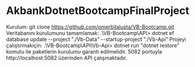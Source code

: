 # AkbankDotnetBootcampFinalProject

Kurulum:
git clone https://github.com/omerbilalusta/VB-Bootcamp.git
Veritabanını kurulumunu tamamlamak:
.\VB-Bootcamp\API> dotnet ef database update --project  "./Vb-Data" --startup-project "./Vb-Api"
Projeyi çalıştırmakiçin:
.\VB-Bootcamp\API\Vb-Api> dotnet run
"dotnet restore" komutu ile paketlerin kurulumu garanti edilmelidir.
5082 portuyla http://localhost:5082 üzerinden API çalışmaktadır.
